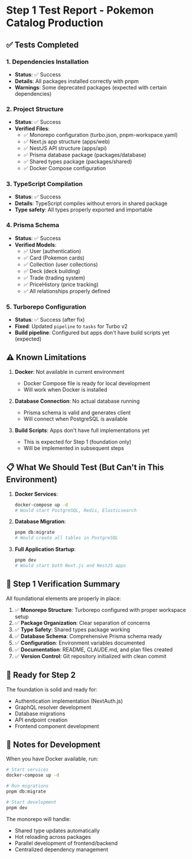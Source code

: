 # Step 1 Test Report - Pokemon Catalog Production

## ✅ Tests Completed

### 1. Dependencies Installation
- **Status**: ✅ Success
- **Details**: All packages installed correctly with pnpm
- **Warnings**: Some deprecated packages (expected with certain dependencies)

### 2. Project Structure
- **Status**: ✅ Success
- **Verified Files**:
  - ✅ Monorepo configuration (turbo.json, pnpm-workspace.yaml)
  - ✅ Next.js app structure (apps/web)
  - ✅ NestJS API structure (apps/api)
  - ✅ Prisma database package (packages/database)
  - ✅ Shared types package (packages/shared)
  - ✅ Docker Compose configuration

### 3. TypeScript Compilation
- **Status**: ✅ Success
- **Details**: TypeScript compiles without errors in shared package
- **Type safety**: All types properly exported and importable

### 4. Prisma Schema
- **Status**: ✅ Success
- **Verified Models**:
  - ✅ User (authentication)
  - ✅ Card (Pokemon cards)
  - ✅ Collection (user collections)
  - ✅ Deck (deck building)
  - ✅ Trade (trading system)
  - ✅ PriceHistory (price tracking)
  - ✅ All relationships properly defined

### 5. Turborepo Configuration
- **Status**: ✅ Success (after fix)
- **Fixed**: Updated `pipeline` to `tasks` for Turbo v2
- **Build pipeline**: Configured but apps don't have build scripts yet (expected)

## ⚠️ Known Limitations

1. **Docker**: Not available in current environment
   - Docker Compose file is ready for local development
   - Will work when Docker is installed

2. **Database Connection**: No actual database running
   - Prisma schema is valid and generates client
   - Will connect when PostgreSQL is available

3. **Build Scripts**: Apps don't have full implementations yet
   - This is expected for Step 1 (foundation only)
   - Will be implemented in subsequent steps

## 📋 What We Should Test (But Can't in This Environment)

1. **Docker Services**:
   ```bash
   docker-compose up -d
   # Would start PostgreSQL, Redis, Elasticsearch
   ```

2. **Database Migration**:
   ```bash
   pnpm db:migrate
   # Would create all tables in PostgreSQL
   ```

3. **Full Application Startup**:
   ```bash
   pnpm dev
   # Would start both Next.js and NestJS apps
   ```

## 🎯 Step 1 Verification Summary

All foundational elements are properly in place:

1. ✅ **Monorepo Structure**: Turborepo configured with proper workspace setup
2. ✅ **Package Organization**: Clear separation of concerns
3. ✅ **Type Safety**: Shared types package working
4. ✅ **Database Schema**: Comprehensive Prisma schema ready
5. ✅ **Configuration**: Environment variables documented
6. ✅ **Documentation**: README, CLAUDE.md, and plan files created
7. ✅ **Version Control**: Git repository initialized with clean commit

## 🚀 Ready for Step 2

The foundation is solid and ready for:
- Authentication implementation (NextAuth.js)
- GraphQL resolver development
- Database migrations
- API endpoint creation
- Frontend component development

## 📝 Notes for Development

When you have Docker available, run:
```bash
# Start services
docker-compose up -d

# Run migrations
pnpm db:migrate

# Start development
pnpm dev
```

The monorepo will handle:
- Shared type updates automatically
- Hot reloading across packages
- Parallel development of frontend/backend
- Centralized dependency management